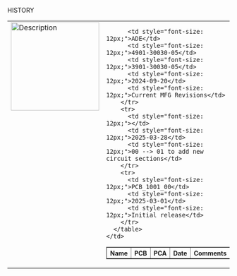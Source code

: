 HISTORY

<table>
  <tr>
    <td valign="top">
      <img src="Support_Docs/PCB_1001_02_3D_image.png" alt="Description" width="200">
    </td>
    <td valign="top">
      <table border="1">
        <tr>
          <th style="font-size: 14px; font-weight: bold;">Name</th>
          <th style="font-size: 14px; font-weight: bold;">PCB</th>
          <th style="font-size: 14px; font-weight: bold;">PCA</th>
          <th style="font-size: 14px; font-weight: bold;">Date</th>
          <th style="font-size: 14px; font-weight: bold;">Comments</th>
        </tr>
        <tr>
          
          <td style="font-size: 12px;">ADE</td>
          <td style="font-size: 12px;">4901-30030-05</td>
          <td style="font-size: 12px;">3901-30030-05</td>
          <td style="font-size: 12px;">2024-09-20</td>
          <td style="font-size: 12px;">Current MFG Revisions</td>
        </tr>
        <tr>
          <td style="font-size: 12px;"></td>
          <td style="font-size: 12px;">2025-03-28</td>
          <td style="font-size: 12px;">00 --> 01 to add new circuit sections</td>
        </tr>
        <tr>
          <td style="font-size: 12px;">PCB_1001_00</td>
          <td style="font-size: 12px;">2025-03-01</td>
          <td style="font-size: 12px;">Initial release</td>
        </tr>
      </table>
    </td>
  </tr>
</table>
